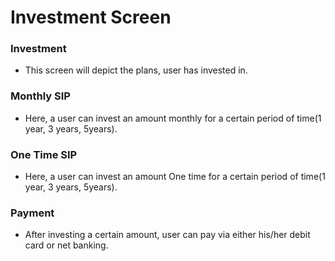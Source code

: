 # Investment Screen

### Investment

* This screen will depict the plans, user has invested in.

### Monthly SIP

* Here, a user can invest an amount monthly for a certain period of time\(1 year, 3 years, 5years\).

### One Time SIP

* Here, a user can invest an amount One time for a certain period of time\(1 year, 3 years, 5years\).

### Payment

* After investing a certain amount, user can pay via either his/her debit card or net banking.

